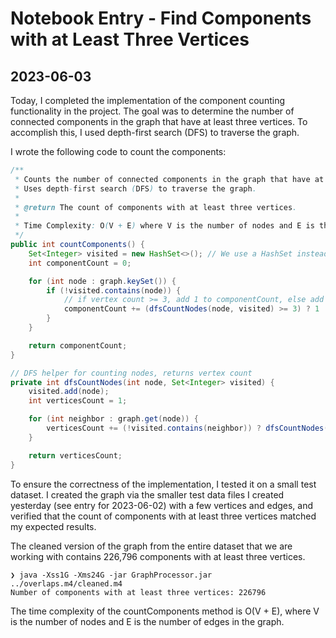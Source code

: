 # Notebook Entry - Find Components with at Least Three Vertices

## 2023-06-03

Today, I completed the implementation of the component counting functionality in the project. The goal was to determine the number of connected components in the graph that have at least three vertices. To accomplish this, I used depth-first search (DFS) to traverse the graph.

I wrote the following code to count the components:

```java
/**
 * Counts the number of connected components in the graph that have at least three vertices.
 * Uses depth-first search (DFS) to traverse the graph.
 *
 * @return The count of components with at least three vertices.
 *
 * Time Complexity: O(V + E) where V is the number of nodes and E is the number of edges in the graph.
 */
public int countComponents() {
    Set<Integer> visited = new HashSet<>(); // We use a HashSet instead of an array for better time complexity (contains operation)
    int componentCount = 0;

    for (int node : graph.keySet()) {
        if (!visited.contains(node)) {
            // if vertex count >= 3, add 1 to componentCount, else add 0 (ternary)
            componentCount += (dfsCountNodes(node, visited) >= 3) ? 1 : 0;
        }
    }

    return componentCount;
}

// DFS helper for counting nodes, returns vertex count
private int dfsCountNodes(int node, Set<Integer> visited) {
    visited.add(node);
    int verticesCount = 1;

    for (int neighbor : graph.get(node)) {
        verticesCount += (!visited.contains(neighbor)) ? dfsCountNodes(neighbor, visited) : 0;
    }

    return verticesCount;
}
```

To ensure the correctness of the implementation, I tested it on a small test dataset. I created the graph via the smaller test data files I created yesterday (see entry for 2023-06-02) with a few vertices and edges, and verified that the count of components with at least three vertices matched my expected results.

The cleaned version of the graph from the entire dataset that we are working with contains 226,796 components with at least three vertices.

```
❯ java -Xss1G -Xms24G -jar GraphProcessor.jar ../overlaps.m4/cleaned.m4
Number of components with at least three vertices: 226796
```

The time complexity of the countComponents method is O(V + E), where V is the number of nodes and E is the number of edges in the graph.
